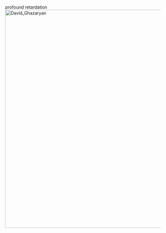 profound retardation
<img width="704" alt="David_Ghazaryan" src="https://user-images.githubusercontent.com/52875945/134908022-07cb9855-09b7-49b5-a4c9-5319af24be23.png">
